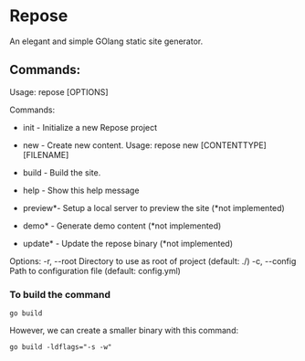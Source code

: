 # Repose
An elegant and simple GOlang static site generator.

## Commands:
Usage: repose [OPTIONS] <COMMAND>

Commands:
- init    - Initialize a new Repose project
- new     - Create new content. Usage: repose new [CONTENTTYPE] [FILENAME]
- build   - Build the site.
- help    - Show this help message 

- preview*- Setup a local server to preview the site (*not implemented)
- demo*   - Generate demo content (*not implemented)
- update* - Update the repose binary (*not implemented)
	
Options:
-r, --root <ROOT> Directory to use as root of project (default: ./)
-c, --config <CONFIG> Path to configuration file (default: config.yml)

### To build the command
```
go build
```
However, we can create a smaller binary with this command:
```
go build -ldflags="-s -w"
```
